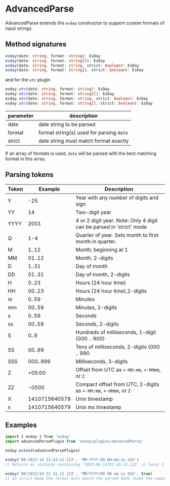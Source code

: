 # AdvancedParse

AdvancedParse extends the `esday` constructor to support custom formats of input strings.

## Method signatures
```typescript
esday(date: string, format: string): EsDay
esday(date: string, format: string[]): EsDay
esday(date: string, format: string, strict: boolean): EsDay
esday(date: string, format: string[], strict: boolean): EsDay
```
and for the `utc` plugin
```typescript
esday.utc(date: string, format: string): EsDay
esday.utc(date: string, format: string[]): EsDay
esday.utc(date: string, format: string, strict: boolean): EsDay
esday.utc(date: string, format: string[], strict: boolean): EsDay
```

| parameter | description                              |
| --------- | ---------------------------------------- |
| date      | date string to be parsed                 |
| format    | format string(s) used for parsing `date` |
| strict    | date string must match format exactly    |

If an array of formats is used, `date` will be parsed with the best matching format in this array.

## Parsing tokens
| **Token** | **Example**   | **Description**                                                      |
| --------- | ------------- | -------------------------------------------------------------------- |
| Y         | -25           | Year with any number of digits and sign                              |
| YY        | 14            | Two-digit year                                                       |
| YYYY      | 2001          | 4 or 2 digit year. Note: Only 4 digit can be parsed in 'strict' mode |
| Q         | 1-4           | Quarter of year. Sets month to first month in quarter.               |
| M         | 1..12         | Month, beginning at 1                                                |
| MM        | 01..12        | Month, 2-digits                                                      |
| D         | 1..31         | Day of month                                                         |
| DD        | 01..31        | Day of month, 2-digits                                               |
| H         | 0..23         | Hours (24 hour time)                                                 |
| HH        | 00..23        | Hours (24 hour time),2-digits                                        |
| m         | 0..59         | Minutes                                                              |
| mm        | 00..59        | Minutes, 2-digits                                                    |
| s         | 0..59         | Seconds                                                              |
| ss        | 00..59        | Seconds, 2-digits                                                    |
| S         | 0..9          | Hundreds of milliseconds, 1-digit (000 .. 900)                       |
| SS        | 00..99        | Tens of milliseconds, 2-digits (000 .. 990                           |
| SSS       | 000..999      | Milliseconds, 3-digits                                               |
| Z         | +05:00        | Offset from UTC as `+-HH:mm`, `+-HHmm`, or `Z`                       |
| ZZ        | \-0500        | Compact offset from UTC, 2-digits  as `+-HH:mm`, `+-HHmm`, or `Z`    |
| X         | 1410715640579 | Unix timestamp                                                       |
| x         | 1410715640579 | Unix ms timestamp                                                    |

## Examples
```typescript
import { esday } from 'esday'
import advancedParsePlugin from 'esday/plugins/advancedParse'

esday.extend(advancedParsePlugin)

esday('08-2023-14 21:43:12.123', 'MM-YYYY-DD HH:mm:ss.SSS')
// Returns an instance containing '2023-08-14T21:43:12.123' in local timezone

esday('08/2023/14 21 43.12 123', 'MM/YYYY/DD HH mm.ss SSS', true)
// In strict mode the format must match the parsed date (even the separators)
```
